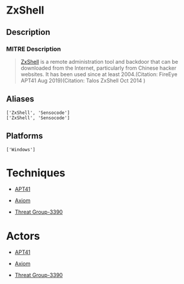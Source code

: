 
# ZxShell

## Description

### MITRE Description

> [ZxShell](https://attack.mitre.org/software/S0412) is a remote administration tool and backdoor that can be downloaded from the Internet, particularly from Chinese hacker websites. It has been used since at least 2004.(Citation: FireEye APT41 Aug 2019)(Citation: Talos ZxShell Oct 2014 )

## Aliases

```
['ZxShell', 'Sensocode']
['ZxShell', 'Sensocode']
```

## Platforms

```
['Windows']
```

# Techniques


* [APT41](../techniques/APT41.md)

* [Axiom](../techniques/Axiom.md)
    
* [Threat Group-3390](../techniques/Threat-Group-3390.md)
    

# Actors


* [APT41](../actors/APT41.md)

* [Axiom](../actors/Axiom.md)
    
* [Threat Group-3390](../actors/Threat-Group-3390.md)
    
